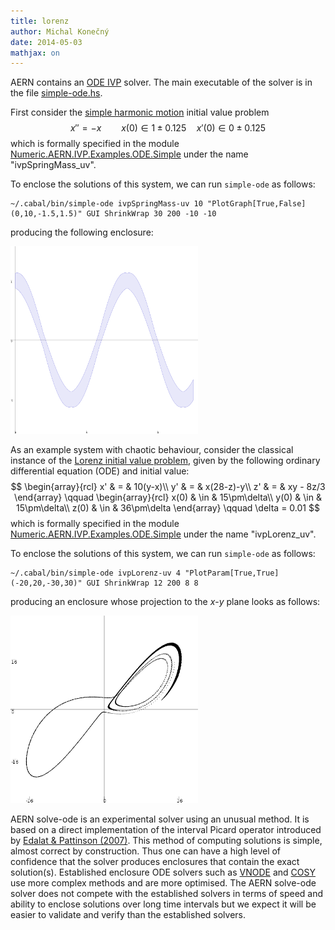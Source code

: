 ```yaml
---
title: lorenz
author: Michal Konečný
date: 2014-05-03
mathjax: on
---
```


AERN contains an [ODE IVP](http://en.wikipedia.org/wiki/Initial_value_problem) solver.
The main executable of the solver is in the file [simple-ode.hs](https://github.com/michalkonecny/aern/blob/master/aern-ivp/demos/simple-ode.hs).

First consider the [simple harmonic motion](http://en.wikipedia.org/wiki/Simple_harmonic_motion) initial value problem
$$
x'' = -x\qquad x(0) \in 1\pm 0.125\quad x'(0) \in 0\pm 0.125
$$
which is formally specified in the module 
[Numeric.AERN.IVP.Examples.ODE.Simple](https://github.com/michalkonecny/aern/blob/master/aern-ivp/src/Numeric/AERN/IVP/Examples/ODE/Simple.hs)
under the name "ivpSpringMass_uv".

To enclose the solutions of this system, we can run <code>simple-ode</code>
as follows:

    ~/.cabal/bin/simple-ode ivpSpringMass-uv 10 "PlotGraph[True,False](0,10,-1.5,1.5)" GUI ShrinkWrap 30 200 -10 -10

producing the following enclosure:

<a href="/img/simple-ode-SpringMass-uv-PlotGraph-0to10x-1.5to1.5-False-30-200--10--10-10.png">
<img 
    src="/img/simple-ode-SpringMass-uv-PlotGraph-0to10x-1.5to1.5-False-30-200--10--10-10.png" height="300"
    alt="Enclosure of spring mass IVP with uncertain initial condition"
>
</a>

As an example system with chaotic behaviour,
consider the classical instance of the [Lorenz initial value problem](http://en.wikipedia.org/wiki/Lorenz_system), 
given by the following ordinary differential equation (ODE) and initial value:
$$
\begin{array}{rcl}
x' & = & 10(y-x)\\ 
y' & = & x(28-z)-y\\ 
z' & = & xy - 8z/3
\end{array}
\qquad
\begin{array}{rcl}
x(0) & \in & 15\pm\delta\\ 
y(0) & \in & 15\pm\delta\\ 
z(0) & \in & 36\pm\delta
\end{array}
\qquad
\delta = 0.01
$$
which is formally specified in the module 
[Numeric.AERN.IVP.Examples.ODE.Simple](https://github.com/michalkonecny/aern/blob/master/aern-ivp/src/Numeric/AERN/IVP/Examples/ODE/Simple.hs)
under the name "ivpLorenz_uv".

To enclose the solutions of this system, we can run <code>simple-ode</code>
as follows:

    ~/.cabal/bin/simple-ode ivpLorenz-uv 4 "PlotParam[True,True](-20,20,-30,30)" GUI ShrinkWrap 12 200 8 8

producing an enclosure whose projection to the $x$-$y$ plane looks as follows:

<a href="/img/simple-ode-ivpLorenz-uv-PlotParam-20to20x-30to30-False-12-200-6-6-4.png">
<img 
    src="/img/simple-ode-ivpLorenz-uv-PlotParam-20to20x-30to30-False-12-200-6-6-4.png" height="300"
    alt="Enclosure of spring mass IVP with uncertain initial condition"
>
</a>

AERN solve-ode is an experimental solver using an unusual method.  It is based on a
direct implementation of the interval Picard operator introduced by 
[Edalat & Pattinson (2007)](http://citeseerx.ist.psu.edu/viewdoc/summary?doi=10.1.1.122.1105).
This method of computing solutions is simple, almost correct by construction.  Thus one can have a high level of confidence that the solver produces enclosures
that contain the exact solution(s).  Established enclosure ODE solvers such as 
[VNODE](http://www.cas.mcmaster.ca/~nedialk/Software/VNODE/VNODE.shtml) and 
[COSY](http://www.bt.pa.msu.edu/index_cosy.htm) 
use more
complex methods and are more optimised.  The AERN solve-ode solver does not compete with
the established solvers in terms of speed and ability to enclose solutions over long time intervals
but we expect it will be easier to validate and verify than the established solvers.
